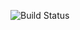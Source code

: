 ![Build Status](https://github.com/liubang/blog/actions/workflows/gh-pages.yml/badge.svg?branch=main)
